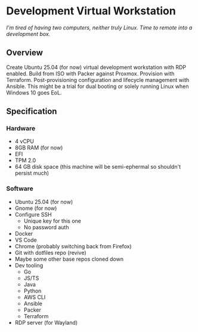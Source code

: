# Development Virtual Workstation

*I'm tired of having two computers, neither truly Linux. Time to remote into a development box.*

## Overview

Create Ubuntu 25.04 (for now) virtual development workstation with RDP enabled. Build from ISO with Packer against Proxmox. Provision with Terraform. Post-provisioning configuration and lifecycle management with Ansible. This might be a trial for dual booting or solely running Linux when Windows 10 goes EoL.

## Specification

### Hardware

- 4 vCPU
- 8GB RAM (for now)
- EFI
- TPM 2.0
- 64 GB disk space (this machine will be semi-ephermal so shouldn't persist much)

### Software

- Ubuntu 25.04 (for now)
- Gnome (for now)
- Configure SSH
    - Unique key for this one
    - No password auth
- Docker
- VS Code
- Chrome (probably switching back from Firefox)
- Git with dotfiles repo (revive)
- Maybe some other base repos cloned down
- Dev tooling
    - Go
    - JS/TS
    - Java
    - Python
    - AWS CLI
    - Ansible
    - Packer
    - Terraform
- RDP server (for Wayland)